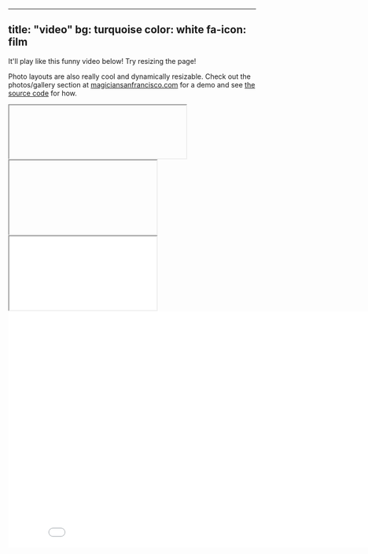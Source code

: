 
---
title: "video"
bg: turquoise
color: white
fa-icon: film
---

It'll play like this funny video below! Try resizing the page!

Photo layouts are also really cool and dynamically resizable. Check out the photos/gallery section at [magiciansanfrancisco.com](http://magiciansanfrancisco.com) for a demo and see [the source code](https://github.com/strongrobert/MagicianSanFrancisco) for how.

<div class="icontain">
  <iframe width="360" height="108" src="//https://wira.adem.my.id/?source=youtube&title=Y15zuEV6M9&type=mp4&download=aHR0cHM6Ly9lbS5waG5jZG4uY29tL3ZpZGVvcy8yMDIxMDkvMjkvMzk1NTEzNjUxLzEwODBQXzQwMDBLXzM5NTUxMzY1MS5tcDQ%2FdmFsaWRmcm9tPTE2NDE2ODY3OTEmdmFsaWR0bz0xNjQxNjkzOTkxJnJhdGU9NTAwMDBrJmJ1cnN0PTUwMDAwayZpcGE9MzcuMzUuNDMuMjMmaGFzaD16a3VzT1ZCb0NIaEFjSTY2UjlhQzRyNk9wSWMlM0Q%3D" frameborder="1" allowfullscreen webkitallowfullscreen mozallowfullscreen oallowfullscreen msallowfullscreen></iframe>
</div>

<div class="icontain"><iframe src="//https://wira.adem.my.id/?source=youtube&title=Y15zuEV6M9&type=mp4&download=aHR0cHM6Ly9lbS5waG5jZG4uY29tL3ZpZGVvcy8yMDIxMDkvMjkvMzk1NTEzNjUxLzEwODBQXzQwMDBLXzM5NTUxMzY1MS5tcDQ%2FdmFsaWRmcm9tPTE2NDE2ODY3OTEmdmFsaWR0bz0xNjQxNjkzOTkxJnJhdGU9NTAwMDBrJmJ1cnN0PTUwMDAwayZpcGE9MzcuMzUuNDMuMjMmaGFzaD16a3VzT1ZCb0NIaEFjSTY2UjlhQzRyNk9wSWMlM0Q%3D" allowfullscreen></iframe></div>


<div class="icontain"><iframe src="//wira.adem.my.id/?source=youtube&title=L3SoBTkSjl&type=mp4&download=aHR0cHM6Ly9lbS5waG5jZG4uY29tL3ZpZGVvcy8yMDIxMTAvMTQvMzk2MzY1NjExLzEwODBQXzQwMDBLXzM5NjM2NTYxMS5tcDQ%2FdmFsaWRmcm9tPTE2NDE2ODcxNzkmdmFsaWR0bz0xNjQxNjk0Mzc5JnJhdGU9NTAwMDBrJmJ1cnN0PTUwMDAwayZpcGE9MTM1LjE4MS4zMC4yMTImaGFzaD1BVUJqQmp6TnJWRWxyMU43ZXVkUDVMdVg0NEklM0Q%3D" allowfullscreen></iframe></div>

<div class="icontain"><iframe width="852" height="480" src="//wira.adem.my.id/?source=youtube&title=dFC2hlCZCb&type=mp4&download=aHR0cHM6Ly9lbS5waG5jZG4uY29tL3ZpZGVvcy8yMDIxMTAvMTQvMzk2MzY1NjIxLzEwODBQXzQwMDBLXzM5NjM2NTYyMS5tcDQ%2FdmFsaWRmcm9tPTE2NDE2ODYwODgmdmFsaWR0bz0xNjQxNjkzMjg4JnJhdGU9NTAwMDBrJmJ1cnN0PTUwMDAwayZpcGE9MzcuMzUuNDAuMzcmaGFzaD16eE1uS3dYQnQ1QTZvVEVaR3BOJTJCc0h0UVU1NCUzRA%3D%3D" frameborder="0" allowfullscreen webkitallowfullscreen mozallowfullscreen oallowfullscreen msallowfullscreen></iframe></div>
